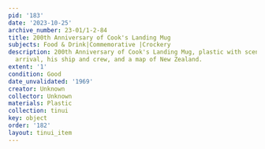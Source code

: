 ```yaml
---
pid: '183'
date: '2023-10-25'
archive_number: 23-01/1-2-84
title: 200th Anniversary of Cook's Landing Mug
subjects: Food & Drink|Commemorative |Crockery
description: 200th Anniversary of Cook's Landing Mug, plastic with scenes of Cook's
  arrival, his ship and crew, and a map of New Zealand.
extent: '1'
condition: Good
date_unvalidated: '1969'
creator: Unknown
collector: Unknown
materials: Plastic
collection: tinui
key: object
order: '182'
layout: tinui_item
---
```

